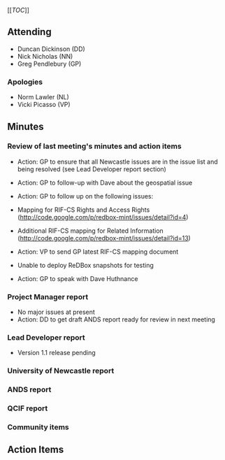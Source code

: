 [[_TOC_]]


## []()Attending


* Duncan Dickinson (DD)
* Nick Nicholas (NN)
* Greg Pendlebury (GP)

### []() Apologies

* Norm Lawler (NL)
* Vicki Picasso (VP)

## []()Minutes

### []()Review of last meeting's minutes and action items

* Action: GP to ensure that all Newcastle issues are in the issue list and being resolved (see Lead Developer report section)

* Action: GP to follow-up with Dave about the geospatial issue
* Action: GP to follow up on the following issues:

 * Mapping for RIF-CS Rights and Access Rights (http://code.google.com/p/redbox-mint/issues/detail?id=4)
 *  Additional RIF-CS mapping for Related Information (http://code.google.com/p/redbox-mint/issues/detail?id=13)


  * Action: VP to send GP latest RIF-CS mapping document
* Unable to deploy ReDBox snapshots for testing

 * Action: GP to speak with Dave Huthnance

### []()Project Manager report

* No major issues at present
* Action: DD to get draft ANDS report ready for review in next meeting


### []()Lead Developer report

* Version 1.1 release pending


### []()University of Newcastle report


### []() ANDS report


### []()QCIF report


### []() Community items


## []()Action Items